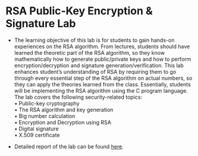 # RSA Public-Key Encryption & Signature Lab

- The learning objective of this lab is for students to gain hands-on experiences on the RSA algorithm.
From lectures, students should have learned the theoretic part of the RSA algorithm, so they know mathematically how to generate public/private keys and how to perform encryption/decryption and signature
generation/verification. This lab enhances student’s understanding of RSA by requiring them to go through
every essential step of the RSA algorithm on actual numbers, so they can apply the theories learned from
the class. Essentially, students will be implementing the RSA algorithm using the C program language. The
lab covers the following security-related topics:<br/>
• Public-key cryptography<br/>
• The RSA algorithm and key generation<br/>
• Big number calculation<br/>
• Encryption and Decryption using RSA<br/>
• Digital signature<br/>
• X.509 certificate

- Detailed report of the lab can be found [here]().
